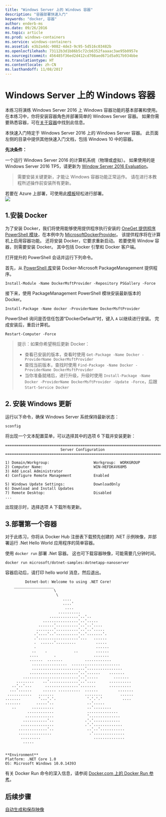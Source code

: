 ```yaml
---
title: "Windows Server 上的 Windows 容器"
description: "容器部署快速入门"
keywords: "docker, 容器"
author: enderb-ms
ms.date: 09/26/2016
ms.topic: article
ms.prod: windows-containers
ms.service: windows-containers
ms.assetid: e3b2a4dc-9082-4de3-9c95-5d516c03482b
ms.openlocfilehash: 73112b3d1b86b5c72cb6352faaaac3ae95b0957e
ms.sourcegitcommit: 456485f36ed2d412cd708aed671d5a917b934bbe
ms.translationtype: HT
ms.contentlocale: zh-CN
ms.lasthandoff: 11/08/2017
---
```

# <a name="windows-containers-on-windows-server"></a>Windows Server 上的 Windows 容器

本练习将演练 Windows Server 2016 上 Windows 容器功能的基本部署和使用。 在本练习中，你将安装容器角色并部署简单的 Windows Server 容器。 如果你需要熟悉容器，可在[关于容器](../about/index.md)中找到此信息。

本快速入门特定于 Windows Server 2016 上的 Windows Server 容器。 此页面左侧的目录中提供其他快速入门文档，包括 Windows 10 中的容器。

**先决条件：**

一个运行 Windows Server 2016 的计算机系统（物理或虚拟）。 如果使用的是 Windows Server 2016 TP5，请更新为 [Window Server 2016 Evaluation](https://www.microsoft.com/en-us/evalcenter/evaluate-windows-server-2016 )。

> 需要安装关键更新，才能让 Windows 容器功能正常运作。 请在进行本教程所述操作前安装所有更新。

若要在 Azure 上部署，可使用此[模板](https://github.com/Microsoft/Virtualization-Documentation/tree/master/windows-server-container-tools/containers-azure-template)轻松进行部署。<br/>
<a href="https://portal.azure.com/#create/Microsoft.Template/uri/https%3A%2F%2Fraw.githubusercontent.com%2FMicrosoft%2FVirtualization-Documentation%2Flive%2Fwindows-server-container-tools%2Fcontainers-azure-template%2Fazuredeploy.json" target="_blank">
    <img src="http://azuredeploy.net/deploybutton.png"/>
</a>


## <a name="1-install-docker"></a>1.安装 Docker

为了安装 Docker，我们将使用能够使用提供程序执行安装的 [OneGet 提供程序 PowerShell 模块](https://github.com/oneget/oneget)，在本例中为 [MicrosoftDockerProvider](https://github.com/OneGet/MicrosoftDockerProvider)。 该提供程序将在计算机上启用容器功能。 还将安装 Docker，它要求重新启动。 若要使用 Window 容器，则需要安装 Docker。 其中包括 Docker 引擎和 Docker 客户端。

打开提升的 PowerShell 会话并运行下列命令。

首先，从 [PowerShell 库](https://www.powershellgallery.com/packages/DockerMsftProvider)安装 Docker-Microsoft PackageManagement 提供程序。

```
Install-Module -Name DockerMsftProvider -Repository PSGallery -Force
```

接下来，使用 PackageManagement PowerShell 模块安装最新版本的 Docker。
```
Install-Package -Name docker -ProviderName DockerMsftProvider
```

PowerShell 询问是否信任包源“DockerDefault”时，键入 `A` 以继续进行安装。 完成安装后，重启计算机。

```
Restart-Computer -Force
```

> 提示：如果你希望稍后更新 Docker：
>  - 查看已安装的版本，查看时使用 `Get-Package -Name Docker -ProviderName DockerMsftProvider`
>  - 查找当前版本，查找时使用 `Find-Package -Name Docker -ProviderName DockerMsftProvider`
>  - 当你准备就绪后，进行升级，升级时使用 `Install-Package -Name Docker -ProviderName DockerMsftProvider -Update -Force`，后跟 `Start-Service Docker`

## <a name="2-install-windows-updates"></a>2. 安装 Windows 更新

运行以下命令，确保 Windows Server 系统保持最新状态：

```
sconfig
```

将出现一个文本配置菜单，可以选择其中的选项 6 下载并安装更新：

```
===============================================================================
                         Server Configuration
===============================================================================

1) Domain/Workgroup:                    Workgroup:  WORKGROUP
2) Computer Name:                       WIN-HEFDK4V68M5
3) Add Local Administrator
4) Configure Remote Management          Enabled

5) Windows Update Settings:             DownloadOnly
6) Download and Install Updates
7) Remote Desktop:                      Disabled
...
```

出现提示时，选择选项 A 下载所有更新。

## <a name="3-deploy-your-first-container"></a>3.部署第一个容器

对于此练习，你将从 Docker Hub 注册表下载预先创建的 .NET 示例映像，并部署运行 .Net Hello World 应用程序的简单容器。  

使用 `docker run` 部署 .Net 容器。 这也可下载容器映像，可能需要几分钟时间。

```console
docker run microsoft/dotnet-samples:dotnetapp-nanoserver
```

容器启动后，请打印 hello world 消息，然后退出。

```console
         Dotnet-bot: Welcome to using .NET Core!
    __________________
                      \
                       \
                          ....
                          ....'
                           ....
                        ..........
                    .............'..'..
                 ................'..'.....
               .......'..........'..'..'....
              ........'..........'..'..'.....
             .'....'..'..........'..'.......'.
             .'..................'...   ......
             .  ......'.........         .....
             .                           ......
            ..    .            ..        ......
           ....       .                 .......
           ......  .......          ............
            ................  ......................
            ........................'................
           ......................'..'......    .......
        .........................'..'.....       .......
     ........    ..'.............'..'....      ..........
   ..'..'...      ...............'.......      ..........
  ...'......     ...... ..........  ......         .......
 ...........   .......              ........        ......
.......        '...'.'.              '.'.'.'         ....
.......       .....'..               ..'.....
   ..       ..........               ..'........
          ............               ..............
         .............               '..............
        ...........'..              .'.'............
       ...............              .'.'.............
      .............'..               ..'..'...........
      ...............                 .'..............
       .........                        ..............
        .....


**Environment**
Platform: .NET Core 1.0
OS: Microsoft Windows 10.0.14393
```

有关 Docker Run 命令的深入信息，请参阅 [Docker.com 上的 Docker Run 参考]( https://docs.docker.com/engine/reference/run/)。

## <a name="next-steps"></a>后续步骤

[自动生成和保存映像](./quick-start-images.md)
